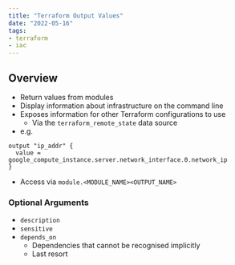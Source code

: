 ```yaml
---
title: "Terraform Output Values"
date: "2022-05-16"
tags:
- terraform
- iac
---
```


## Overview

- Return values from modules
- Display information about infrastructure on the command line
- Exposes information for other Terraform configurations to use
	- Via the `terraform_remote_state` data source
- e.g.
```hcl
output "ip_addr" {
  value = google_compute_instance.server.network_interface.0.network_ip
}
```
- Access via `module.<MODULE_NAME><OUTPUT_NAME>`

### Optional Arguments

- `description`
- `sensitive`
- `depends_on`
	- Dependencies that cannot be recognised implicitly
	- Last resort
